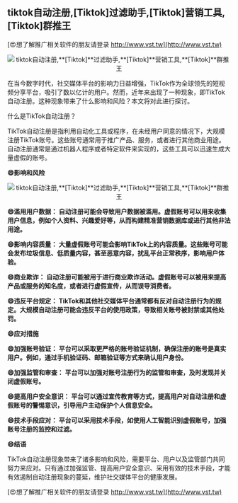 ## **tiktok自动注册,**[Tiktok]**过滤助手,**[Tiktok]**营销工具,**[Tiktok]**群推王**

[😍想了解推广相关软件的朋友请登录 http://www.vst.tw](http://www.vst.tw)

 <center><img src="https://vst.tw/MP4/tuiguang/png/6.png" alt="tiktok自动注册,**[Tiktok]**过滤助手,**[Tiktok]**营销工具,**[Tiktok]**群推王"></center>

在当今数字时代，社交媒体平台的影响力日益增强，TikTok作为全球领先的短视频分享平台，吸引了数以亿计的用户。然而，近年来出现了一种现象，即TikTok自动注册。这种现象带来了什么影响和风险？本文将对此进行探讨。

什么是TikTok自动注册？

TikTok自动注册是指利用自动化工具或程序，在未经用户同意的情况下，大规模注册TikTok账号。这些账号通常用于推广产品、服务，或者进行其他商业用途。自动注册通常是通过机器人程序或者特定软件来实现的，这些工具可以迅速生成大量虚假的账号。

**😄影响和风险**

 <center><img src="https://vst.tw/MP4/tuiguang/png/0.png" alt="tiktok自动注册,**[Tiktok]**过滤助手,**[Tiktok]**营销工具,**[Tiktok]**群推王"></center>

**😄滥用用户数据： 自动注册可能会导致用户数据被滥用。虚假账号可以用来收集用户信息，例如个人资料、兴趣爱好等，从而构建精准营销数据库或进行其他非法用途。**

**😄影响内容质量： 大量虚假账号可能会影响TikTok上的内容质量。这些账号可能会发布垃圾信息、低质量内容，甚至恶意内容，扰乱平台正常秩序，影响用户体验。**

**😄商业欺诈： 自动注册可能被用于进行商业欺诈活动。虚假账号可以被用来提高产品或服务的知名度，或者进行虚假宣传，从而误导消费者。**

**😄违反平台规定： TikTok和其他社交媒体平台通常都有反对自动注册行为的规定。大规模自动注册可能会违反平台的使用政策，导致相关账号被封禁或其他处罚。**

**😄应对措施**

**😄加强账号验证： 平台可以采取更严格的账号验证机制，确保注册的账号是真实用户。例如，通过手机验证码、邮箱验证等方式来确认用户身份。**

**😄加强监管和审查： 平台可以加强对账号注册行为的监管和审查，及时发现并关闭虚假账号。**

**😄提高用户安全意识： 平台可以通过宣传教育等方式，提高用户对自动注册和虚假账号的警惕意识，引导用户主动保护个人信息安全。**

**😄技术手段应对： 平台可以采用技术手段，如使用人工智能识别虚假账号，加强账号注册的监控和过滤。**

**😄结语**

TikTok自动注册现象带来了诸多影响和风险，需要平台、用户以及监管部门共同努力来应对。只有通过加强监管、提高用户安全意识、采用有效的技术手段，才能有效遏制自动注册现象的蔓延，维护社交媒体平台的健康发展。

[😍想了解推广相关软件的朋友请登录 http://www.vst.tw](http://www.vst.tw)



